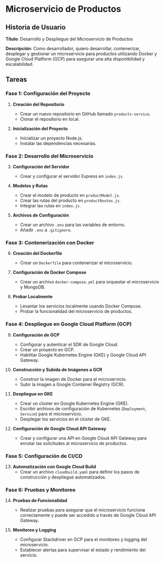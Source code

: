 # Microservicio de Productos

## Historia de Usuario

**Título**: Desarrollo y Despliegue del Microservicio de Productos

**Descripción**: Como desarrollador, quiero desarrollar, contenerizar, desplegar y gestionar un microservicio para productos utilizando Docker y Google Cloud Platform (GCP) para asegurar una alta disponibilidad y escalabilidad.

## Tareas

### Fase 1: Configuración del Proyecto

1. **Creación del Repositorio**
   - Crear un nuevo repositorio en GitHub llamado `products-service`.
   - Clonar el repositorio en local.

2. **Inicialización del Proyecto**
   - Inicializar un proyecto Node.js.
   - Instalar las dependencias necesarias.

### Fase 2: Desarrollo del Microservicio

3. **Configuración del Servidor**
   - Crear y configurar el servidor Express en `index.js`.

4. **Modelos y Rutas**
   - Crear el modelo de producto en `productModel.js`.
   - Crear las rutas del producto en `productRoutes.js`.
   - Integrar las rutas en `index.js`.

5. **Archivos de Configuración**
   - Crear un archivo `.env` para las variables de entorno.
   - Añadir `.env` a `.gitignore`.

### Fase 3: Contenerización con Docker

6. **Creación del Dockerfile**
   - Crear un `Dockerfile` para contenerizar el microservicio.

7. **Configuración de Docker Compose**
   - Crear un archivo `docker-compose.yml` para orquestar el microservicio y MongoDB.

8. **Probar Localmente**
   - Levantar los servicios localmente usando Docker Compose.
   - Probar la funcionalidad del microservicio de productos.

### Fase 4: Despliegue en Google Cloud Platform (GCP)

9. **Configuración de GCP**
   - Configurar y autenticar el SDK de Google Cloud.
   - Crear un proyecto en GCP.
   - Habilitar Google Kubernetes Engine (GKE) y Google Cloud API Gateway.

10. **Construcción y Subida de Imágenes a GCR**
    - Construir la imagen de Docker para el microservicio.
    - Subir la imagen a Google Container Registry (GCR).

11. **Despliegue en GKE**
    - Crear un clúster en Google Kubernetes Engine (GKE).
    - Escribir archivos de configuración de Kubernetes (`Deployment`, `Service`) para el microservicio.
    - Desplegar los servicios en el clúster de GKE.

12. **Configuración de Google Cloud API Gateway**
    - Crear y configurar una API en Google Cloud API Gateway para enrutar las solicitudes al microservicio de productos.

### Fase 5: Configuración de CI/CD

13. **Automatización con Google Cloud Build**
    - Crear un archivo `cloudbuild.yaml` para definir los pasos de construcción y despliegue automatizados.

### Fase 6: Pruebas y Monitoreo

14. **Pruebas de Funcionalidad**
    - Realizar pruebas para asegurar que el microservicio funciona correctamente y puede ser accedido a través de Google Cloud API Gateway.

15. **Monitoreo y Logging**
    - Configurar Stackdriver en GCP para el monitoreo y logging del microservicio.
    - Establecer alertas para supervisar el estado y rendimiento del servicio.
